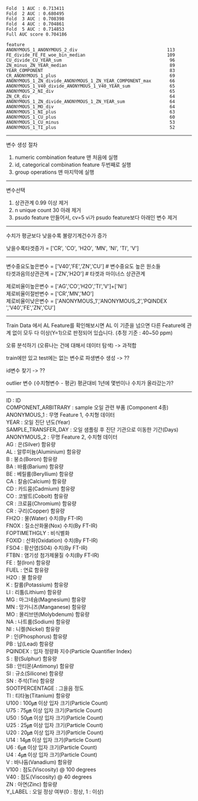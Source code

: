 
```
Fold  1 AUC : 0.713411
Fold  2 AUC : 0.680495
Fold  3 AUC : 0.708398
Fold  4 AUC : 0.704861
Fold  5 AUC : 0.714853
Full AUC score 0.704186

feature
ANONYMOUS_1_ANONYMOUS_2_div                                  113
FE_divide_FE_FE_woe_bin_median                               109
CU_divide_CU_YEAR_sum                                         96
ZN_minus_ZN_YEAR_median                                       89
YEAR_COMPONENT                                                83
CR_ANONYMOUS_1_plus                                           69
ANONYMOUS_1_ZN_divide_ANONYMOUS_1_ZN_YEAR_COMPONENT_max       66
ANONYMOUS_1_V40_divide_ANONYMOUS_1_V40_YEAR_sum               65
ANONYMOUS_2_NI_div                                            65
ZN_CR_div                                                     64
ANONYMOUS_1_ZN_divide_ANONYMOUS_1_ZN_YEAR_sum                 64
ANONYMOUS_1_MO_div                                            64
ANONYMOUS_1_NI_plus                                           63
ANONYMOUS_1_CU_plus                                           60
ANONYMOUS_1_CU_minus                                          53
ANONYMOUS_1_TI_plus                                           52
```

****

변수 생성 절차 
1. numeric combination feature 맨 처음에 실행
2. id, categorical combination feature 두번째로 실행 
3. group operations 맨 마지막에 실행 

****

변수선택

1. 상관관계 0.99 이상 제거 
2. n unique count 30 아래 제거 
3. psudo feature 만들어서, cv=5 vi가 psudo feature보다 아래인 변수 제거 

****

수치가 평균보다 낮을수록
불량기계건수가 증가 

낮을수록타겟증가 = ['CR', 'CO', 'H2O', 'MN', 'NI', 'TI', 'V']

****

변수중요도높은변수 = ['V40','FE','ZN','CU'] # 변수중요도 높은 원소들 <br>
타겟과음의상관관계 = ['ZN','H2O'] # 타겟과 마이너스 상관관계 <br>

제로비율이높은변수 = ['AG','CO','H2O','TI','V']+['NI']<br>
제로비율이절반변수 = ['CR','MN','MO']<br>
제로비율이낮은변수 = ['ANONYMOUS_1','ANONYMOUS_2','PQINDEX ','V40','FE','ZN','CU']<br>

****

Train Data 에서 AL Feature를 확인해보시면
AL 이 기준을 넘으면 다른 Feature에 관계 없이 모두 다 이상(Y=1)으로 판정되어 있습니다. (추정 기준 : 40~50 ppm)


오류 분석하기 (오류나는 건에 대해서 데이터 탐색)
-> 과적합 

train에만 있고 test에는 없는 변수로 파생변수 생성 
-> ??

id변수 찾기
-> ??

outlier 변수
(수치형변수 - 평균) 평균대비 1년에 몇번이나 수치가 올라갔는가?

****

ID : ID<br>
COMPONENT_ARBITRARY : sample 오일 관련 부품 (Component 4종)<br>
ANONYMOUS_1 : 무명 Feature 1, 수치형 데이터<br>
YEAR : 오일 진단 년도(Year)<br>
SAMPLE_TRANSFER_DAY : 오일 샘플링 후 진단 기관으로 이동한 기간(Days)<br>
ANONYMOUS_2 : 무명 Feature 2, 수치형 데이터<br>
AG : 은(Silver) 함유량<br>
AL : 알루미늄(Aluminium) 함유량<br>
B : 붕소(Boron) 함유량<br>
BA : 바륨(Barium) 함유량<br>
BE : 베릴륨(Beryllium) 함유량<br>
CA : 칼슘(Calcium) 함유량<br>
CD : 카드뮴(Cadmium) 함유량<br>
CO : 코발트(Cobolt) 함유량<br>
CR : 크로뮴(Chromium) 함유량<br>
CR : 구리(Copper) 함유량<br>
FH2O : 물(Water) 수치(By FT-IR)<br>
FNOX : 질소산화물(Nox) 수치(By FT-IR)<br>
FOPTIMETHGLY : 비식별화<br>
FOXID : 산화(Oxidation) 수치(By FT-IR)<br>
FSO4 : 황산염(S04) 수치(By FT-IR)<br>
FTBN : 염기성 첨가제물질 수치(By FT-IR)<br>
FE : 철(Iron) 함유량<br>
FUEL : 연료 함유량<br>
H2O : 물 함유량<br>
K : 칼륨(Potassium) 함유량<br>
LI : 리튬(Lithium) 함유량<br>
MG : 마그네슘(Magnesium) 함유량<br>
MN : 망가니즈(Manganese) 함유량<br>
MO : 몰리브덴(Molybdenum) 함유량<br>
NA : 나트륨(Sodium) 함유량<br>
NI : 니켈(Nickel) 함유량<br>
P : 인(Phosphorus) 함유량<br>
PB : 납(Lead) 함유량<br>
PQINDEX : 입자 정량화 지수(Particle Quantifier Index)<br>
S : 황(Sulphur) 함유량<br>
SB : 안티몬(Antimony) 함유량<br>
SI : 규소(Silicone) 함유량<br>
SN : 주석(Tin) 함유량<br>
SOOTPERCENTAGE : 그을음 정도<br>
TI : 티타늄(Titanium) 함유량<br>
U100 : 100㎛ 이상 입자 크기(Particle Count)<br>
U75 : 75㎛ 이상 입자 크기(Particle Count)<br>
U50 : 50㎛ 이상 입자 크기(Particle Count)<br>
U25 : 25㎛ 이상 입자 크기(Particle Count)<br>
U20 : 20㎛ 이상 입자 크기(Particle Count)<br>
U14 : 14㎛ 이상 입자 크기(Particle Count)<br>
U6 : 6㎛ 이상 입자 크기(Particle Count)<br>
U4 : 4㎛ 이상 입자 크기(Particle Count)<br>
V : 바나듐(Vanadium) 함유량<br>
V100 : 점도(Viscosity) @ 100 degrees<br>
V40 : 점도(Viscosity) @ 40 degrees<br>
ZN : 아연(Zinc) 함유량<br>
Y_LABEL : 오일 정상 여부(0 : 정상, 1 : 이상)<br>
